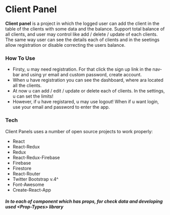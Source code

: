 # Client Panel

**Client panel** is a project in which the logged user can add the client in the table of the clients with some data and the balance. Support total balance of all clients, and user may control like add / delete / update of each clients. The same way user can see the details each of clients and in the seetings allow registration or disable correcting the users balance.

### How To Use

- Firsty, u may need registration. For that click the sign up link in the nav-bar and using yr email and custom password, create account.
- When u have registration you can see the dashboard, where ara located all the clients.
- At now u can add / edit / update or delete each of clients. In the settings, u can set the limits!
- However, if u have registared, u may use logout! When if u want login, use your email and password to enter the app.

### Tech

Client Panels uses a number of open source projects to work properly:

- React
- React-Redux
- Redux
- React-Redux-Firebase
- Firebase
- Firestore
- React-Router
- Twitter Bootstrap v.4^
- Font-Awesome
- Create-React-App

##### In to each of component which has props, for check data and developing used <_Prop-Types_> library

